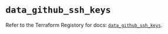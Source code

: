 # `data_github_ssh_keys`

Refer to the Terraform Registory for docs: [`data_github_ssh_keys`](https://www.terraform.io/docs/providers/github/d/ssh_keys).
